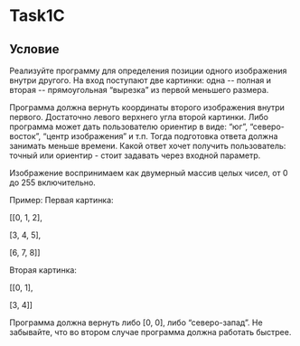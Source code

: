 # Task1C

## Условие

Реализуйте программу для определения позиции одного изображения внутри другого. На вход поступают две картинки: одна -- полная и вторая -- прямоугольная “вырезка” из первой меньшего размера.

Программа должна вернуть координаты второго изображения внутри первого. Достаточно левого верхнего угла второй картинки. Либо программа может дать пользователю ориентир в виде: “юг”, “северо-восток”, “центр изображения” и т.п. Тогда подготовка ответа должна занимать меньше времени. Какой ответ хочет получить пользователь: точный или ориентир - стоит задавать через входной параметр.

Изображение воспринимаем как двумерный массив целых чисел, от 0 до 255 включительно.

Пример:
Первая картинка:

[[0, 1, 2],

[3, 4, 5],

[6, 7, 8]]

Вторая картинка:

[[0, 1],

[3, 4]]

Программа должна вернуть либо [0, 0], либо “северо-запад”. Не забывайте, что  во втором случае программа должна работать быстрее. 

